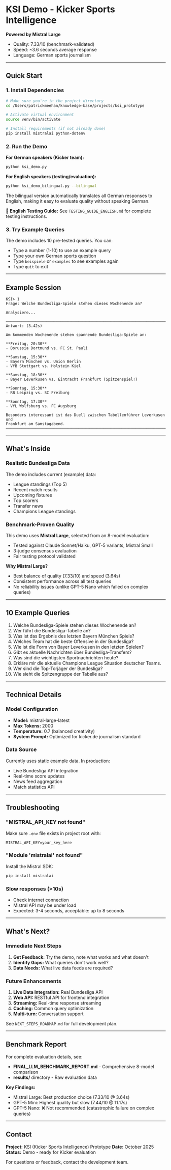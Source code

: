 # KSI Demo - Kicker Sports Intelligence

**Powered by Mistral Large**
- Quality: 7.33/10 (benchmark-validated)
- Speed: ~3.6 seconds average response
- Language: German sports journalism

---

## Quick Start

### 1. Install Dependencies

```bash
# Make sure you're in the project directory
cd /Users/patrickmeehan/knowledge-base/projects/ksi_prototype

# Activate virtual environment
source venv/bin/activate

# Install requirements (if not already done)
pip install mistralai python-dotenv
```

### 2. Run the Demo

**For German speakers (Kicker team):**
```bash
python ksi_demo.py
```

**For English speakers (testing/evaluation):**
```bash
python ksi_demo_bilingual.py --bilingual
```

The bilingual version automatically translates all German responses to English, making it easy to evaluate quality without speaking German.

**📖 English Testing Guide:** See `TESTING_GUIDE_ENGLISH.md` for complete testing instructions.

### 3. Try Example Queries

The demo includes 10 pre-tested queries. You can:
- Type a number (1-10) to use an example query
- Type your own German sports question
- Type `beispiele` or `examples` to see examples again
- Type `quit` to exit

---

## Example Session

```
KSI> 1
Frage: Welche Bundesliga-Spiele stehen dieses Wochenende an?

Analysiere...

────────────────────────────────────────────────────────────────────────────
Antwort: (3.42s)

Am kommenden Wochenende stehen spannende Bundesliga-Spiele an:

**Freitag, 20:30**
- Borussia Dortmund vs. FC St. Pauli

**Samstag, 15:30**
- Bayern München vs. Union Berlin
- VfB Stuttgart vs. Holstein Kiel

**Samstag, 18:30**
- Bayer Leverkusen vs. Eintracht Frankfurt (Spitzenspiel!)

**Sonntag, 15:30**
- RB Leipzig vs. SC Freiburg

**Sonntag, 17:30**
- VfL Wolfsburg vs. FC Augsburg

Besonders interessant ist das Duell zwischen Tabellenführer Leverkusen und
Frankfurt am Samstagabend.
────────────────────────────────────────────────────────────────────────────
```

---

## What's Inside

### Realistic Bundesliga Data

The demo includes current (example) data:
- League standings (Top 5)
- Recent match results
- Upcoming fixtures
- Top scorers
- Transfer news
- Champions League standings

### Benchmark-Proven Quality

This demo uses **Mistral Large**, selected from an 8-model evaluation:
- Tested against Claude Sonnet/Haiku, GPT-5 variants, Mistral Small
- 3-judge consensus evaluation
- Fair testing protocol validated

**Why Mistral Large?**
- Best balance of quality (7.33/10) and speed (3.64s)
- Consistent performance across all test queries
- No reliability issues (unlike GPT-5 Nano which failed on complex queries)

---

## 10 Example Queries

1. Welche Bundesliga-Spiele stehen dieses Wochenende an?
2. Wer führt die Bundesliga-Tabelle an?
3. Was ist das Ergebnis des letzten Bayern München Spiels?
4. Welches Team hat die beste Offensive in der Bundesliga?
5. Wie ist die Form von Bayer Leverkusen in den letzten Spielen?
6. Gibt es aktuelle Nachrichten über Bundesliga-Transfers?
7. Was sind die wichtigsten Sportnachrichten heute?
8. Erkläre mir die aktuelle Champions League Situation deutscher Teams.
9. Wer sind die Top-Torjäger der Bundesliga?
10. Wie sieht die Spitzengruppe der Tabelle aus?

---

## Technical Details

### Model Configuration
- **Model:** mistral-large-latest
- **Max Tokens:** 2000
- **Temperature:** 0.7 (balanced creativity)
- **System Prompt:** Optimized for kicker.de journalism standard

### Data Source
Currently uses static example data. In production:
- Live Bundesliga API integration
- Real-time score updates
- News feed aggregation
- Match statistics API

---

## Troubleshooting

### "MISTRAL_API_KEY not found"
Make sure `.env` file exists in project root with:
```
MISTRAL_API_KEY=your_key_here
```

### "Module 'mistralai' not found"
Install the Mistral SDK:
```bash
pip install mistralai
```

### Slow responses (>10s)
- Check internet connection
- Mistral API may be under load
- Expected: 3-4 seconds, acceptable: up to 8 seconds

---

## What's Next?

### Immediate Next Steps
1. **Get Feedback:** Try the demo, note what works and what doesn't
2. **Identify Gaps:** What queries don't work well?
3. **Data Needs:** What live data feeds are required?

### Future Enhancements
1. **Live Data Integration:** Real Bundesliga API
2. **Web API:** RESTful API for frontend integration
3. **Streaming:** Real-time response streaming
4. **Caching:** Common query optimization
5. **Multi-turn:** Conversation support

See `NEXT_STEPS_ROADMAP.md` for full development plan.

---

## Benchmark Report

For complete evaluation details, see:
- **FINAL_LLM_BENCHMARK_REPORT.md** - Comprehensive 8-model comparison
- **results/** directory - Raw evaluation data

**Key Findings:**
- Mistral Large: Best production choice (7.33/10 @ 3.64s)
- GPT-5 Mini: Highest quality but slow (7.44/10 @ 11.17s)
- GPT-5 Nano: ❌ Not recommended (catastrophic failure on complex queries)

---

## Contact

**Project:** KSI (Kicker Sports Intelligence) Prototype
**Date:** October 2025
**Status:** Demo - ready for Kicker evaluation

For questions or feedback, contact the development team.
